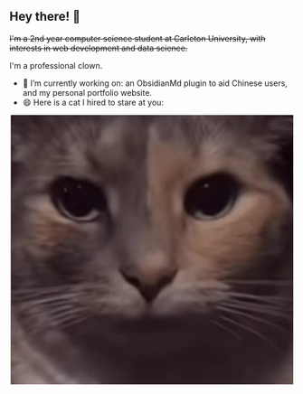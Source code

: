## Hey there! 👋

~~I'm a 2nd year computer science student at Carleton University, with interests in web development and data science.~~


I'm a professional clown.

- 🔭 I’m currently working on: an ObsidianMd plugin to aid Chinese users, and my personal portfolio website.
- 😄 Here is a cat I hired to stare at you:

<div align = 'center'>  
  <img src ='imCooked_cat.jpg' alt=''/>
</div>

<!--
**kiwidisco/kiwidisco** is a ✨ _special_ ✨ repository because its `README.md` (this file) appears on your GitHub profile.

Here are some ideas to get you started:

- 🔭 I’m currently working on ...
- 🌱 I’m currently learning ...
- 👯 I’m looking to collaborate on ...
- 🤔 I’m looking for help with ...
- 💬 Ask me about ...
- 📫 How to reach me: ...
- 😄 Pronouns: ...
- ⚡ Fun fact: ...
-->
